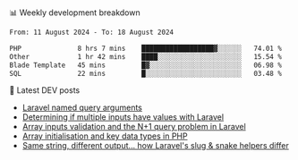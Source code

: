 📊 Weekly development breakdown
<!--START_SECTION:waka-->

```txt
From: 11 August 2024 - To: 18 August 2024

PHP              8 hrs 7 mins    ██████████████████▓░░░░░░   74.01 %
Other            1 hr 42 mins    ████░░░░░░░░░░░░░░░░░░░░░   15.54 %
Blade Template   45 mins         █▓░░░░░░░░░░░░░░░░░░░░░░░   06.98 %
SQL              22 mins         █░░░░░░░░░░░░░░░░░░░░░░░░   03.48 %
```

<!--END_SECTION:waka-->

📕 Latest DEV posts
<!-- BLOG-POST-LIST:START -->
- [Laravel named query arguments](https://dev.to/michaelvickersuk/laravel-named-query-arguments-28kd)
- [Determining if multiple inputs have values with Laravel](https://dev.to/michaelvickersuk/determining-if-multiple-inputs-have-values-with-laravel-km6)
- [Array inputs validation and the N+1 query problem in Laravel](https://dev.to/michaelvickersuk/array-inputs-validation-and-the-n1-query-problem-in-laravel-2agb)
- [Array initialisation and key data types in PHP](https://dev.to/michaelvickersuk/array-initialisation-and-key-data-types-in-php-1e5b)
- [Same string, different output... how Laravel&#39;s slug &amp; snake helpers differ](https://dev.to/michaelvickersuk/same-string-different-output-how-laravels-slug-snake-helpers-differ-1ccj)
<!-- BLOG-POST-LIST:END -->
